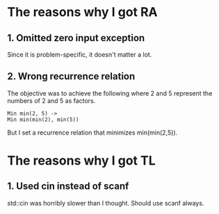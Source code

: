 # The reasons why I got RA

## 1. Omitted zero input exception

Since it is problem-specific, it doesn't matter a lot.

## 2. Wrong recurrence relation

The objective was to achieve the following where 2 and 5 represent the numbers of 2 and 5 as factors.

```
Min min(2, 5) ->
Min min(min(2), min(5))
```

But I set a recurrence relation that minimizes min(min(2,5)).

# The reasons why I got TL

## 1. Used cin instead of scanf

std::cin was horribly slower than I thought. Should use scanf always.